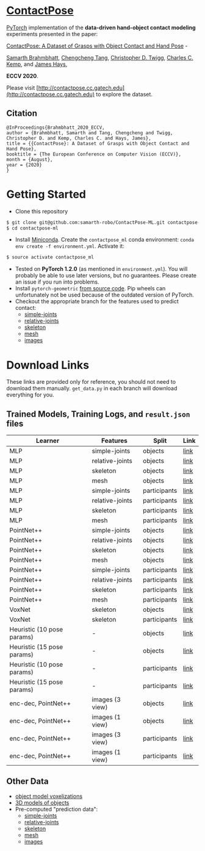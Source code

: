 # [ContactPose](https://contactpose.cc.gatech.edu)

[PyTorch](https://pytorch.org) implementation of the **data-driven hand-object contact modeling** experiments presented in the paper:

[ContactPose: A Dataset of Grasps with Object Contact and Hand Pose]() - 

[Samarth Brahmbhatt](https://samarth-robo.github.io/),
[Chengcheng Tang](https://scholar.google.com/citations?hl=en&user=WbG27wQAAAAJ),
[Christopher D. Twigg](https://scholar.google.com/citations?hl=en&user=aN-lQ0sAAAAJ),
[Charles C. Kemp](http://charliekemp.com/), and
[James Hays](https://www.cc.gatech.edu/~hays/),

**ECCV 2020**.

Please visit [http://contactpose.cc.gatech.edu](http://contactpose.cc.gatech.edu) to explore the dataset.

## Citation
```
@InProceedings{Brahmbhatt_2020_ECCV,
author = {Brahmbhatt, Samarth and Tang, Chengcheng and Twigg, Christopher D. and Kemp, Charles C. and Hays, James},
title = {{ContactPose}: A Dataset of Grasps with Object Contact and Hand Pose},
booktitle = {The European Conference on Computer Vision (ECCV)},
month = {August},
year = {2020}
}
```

# Getting Started

- Clone this repository
```bash
$ git clone git@github.com:samarth-robo/ContactPose-ML.git contactpose-ml
$ cd contactpose-ml
```
-  Install [Miniconda](https://docs.conda.io/en/latest/miniconda.html). Create the `contactpose_ml` conda environment:
`conda env create -f environment.yml`. Activate it:
```bash
$ source activate contactpose_ml
```
- Tested on **PyTorch 1.2.0** (as mentioned in `environment.yml`).
You will probably be able to use later versions, but no guarantees. Please create an issue if you run into problems.
- Install `pytorch-geometric` [from source code](https://pytorch-geometric.readthedocs.io/en/latest/notes/installation.html#installation-from-source).
Pip wheels can unfortunately not be used because of the outdated version of PyTorch.
- Checkout the appropriate branch for the features used to predict contact:
  - [simple-joints](https://github.com/samarth-robo/ContactPose-ML/tree/simple-joints)
  - [relative-joints](https://github.com/samarth-robo/ContactPose-ML/tree/relative-joints)
  - [skeleton](https://github.com/samarth-robo/ContactPose-ML/tree/skeleton)
  - [mesh](https://github.com/samarth-robo/ContactPose-ML/tree/mesh)
  - [images](https://github.com/samarth-robo/ContactPose-ML/tree/images)

# Download Links
These links are provided only for reference, you should not need to download them manually.
`get_data.py` in each branch will download everything for you.

## Trained Models, Training Logs, and `result.json` files

| **Learner**         | **Features**    | **Split**   | **Link** |
|---------------------|-----------------|-------------|------|
| MLP | simple-joints | objects | [link](https://www.dropbox.com/sh/diu3ceafm2d29f7/AAB23ugU_1oWQ1kk6lNAKZyya?dl=1) |
| MLP | relative-joints | objects | [link](https://www.dropbox.com/sh/ifb37j6h8ni8851/AAA7JLz96cKmZwzTRwI6G9Vza?dl=1)|
| MLP | skeleton | objects | [link](https://www.dropbox.com/sh/jszbnc5txyp1lny/AABKT8Z9DeHlgZyP7hRxilToa?dl=1) |
| MLP | mesh | objects | [link](https://www.dropbox.com/sh/4dt5rk8ker3hx56/AABni1Czr6RfQ_6r4pTf18oWa?dl=1) |
| MLP | simple-joints | participants | [link](https://www.dropbox.com/sh/4im9mm4nluy5vna/AADOGgTwVClXfmLSojhgDfZYa?dl=1) |
| MLP | relative-joints | participants | [link](https://www.dropbox.com/sh/0ztxdonvdhbftoj/AACJCU3FLQFMo9BINwIc-ZLFa?dl=1) |
| MLP | skeleton | participants | [link](https://www.dropbox.com/sh/x6wl7pbj64y3zxa/AAASD_pFlaUVtgD6_lLIO2lQa?dl=1) |
| MLP | mesh | participants | [link](https://www.dropbox.com/sh/z5q92scdcm4vz41/AABH88OJOFzvAG47y5i9HqNva?dl=1) |
| PointNet++ | simple-joints | objects | [link](https://www.dropbox.com/sh/osq52js7v67f86w/AACiTAWVfiYCo5sqh6LLNLTya?dl=1) |
| PointNet++ | relative-joints | objects | [link](https://www.dropbox.com/sh/6qzsu7dfrw29qzn/AABbiLDaKGz0g06xe25cuJEza?dl=1) |
| PointNet++ | skeleton | objects | [link](https://www.dropbox.com/sh/oo2xsjoklnxwfi7/AAB1By9ELXgpcxfxu11zvKFka?dl=1) |
| PointNet++ | mesh | objects | [link](https://www.dropbox.com/sh/sbskyrjffansvkn/AADIoqzUOv2lh8kzUPzdQkNBa?dl=1) |
| PointNet++ | simple-joints | participants | [link](https://www.dropbox.com/sh/6p3incblwvf87e8/AAATyVHlddD-sEURHoS8Dn-ya?dl=1) |
| PointNet++ | relative-joints | participants | [link](https://www.dropbox.com/sh/ejfljimt4dj92tu/AADq-cPe3nFQ5cXXpQHTlO_Wa?dl=1) |
| PointNet++ | skeleton | participants | [link](https://www.dropbox.com/sh/e6gm4mwsbaqml89/AACPnfzQtL1-YqoMpXkIiA4na?dl=1) |
| PointNet++ | mesh | participants | [link](https://www.dropbox.com/sh/rx4pge4m6mpsb86/AACtSocTvxOexVl3VFL_p8Xpa?dl=1) |
| VoxNet | skeleton | objects | [link](https://www.dropbox.com/sh/1ykqz8pddya1zu7/AABXAuwMIaBLncLmq2t_hoRIa?dl=1) |
| VoxNet | skeleton | participants | [link](https://www.dropbox.com/sh/13mygnw3yu70f5u/AADIGFoV_HNBvoRc_iRGypURa?dl=1) |
| Heuristic (10 pose params) | - | objects | [link](https://www.dropbox.com/sh/478b5v3gp6euzom/AABt_-24TBlglf3c_mctklwZa?dl=1) |
| Heuristic (15 pose params) | - | objects | [link](https://www.dropbox.com/sh/8zidjcmxp50cpuu/AAC6Gq4Kx_AwtOREd6Nh5Of_a?dl=1) |
| Heuristic (10 pose params) | - | participants | [link](https://www.dropbox.com/sh/l1erk9cm3h740st/AADp3MG1-L-PdBH6k11v8fxsa?dl=1) |
| Heuristic (15 pose params) | - | participants | [link](https://www.dropbox.com/sh/lob3yszezysj6ni/AADKhDrOhtJGNuqRETBhFds8a?dl=1) |
| enc-dec, PointNet++ | images (3 view) | objects | [link](https://www.dropbox.com/sh/v8gu9ic5ht1f6hj/AAACckYFTRZu-dfJG17ZaVgLa?dl=1) |
| enc-dec, PointNet++ | images (1 view) | objects | [link](https://www.dropbox.com/sh/lotm1tas810oiip/AABluumM2UccoGcAsJzFsPOma?dl=1) |
| enc-dec, PointNet++ | images (3 view) | participants | [link](https://www.dropbox.com/sh/arp2ujgj15j0wuk/AACvKquP9-1zhd--199rpHuda?dl=1) |
| enc-dec, PointNet++ | images (1 view) | participants | [link](https://www.dropbox.com/sh/x2csef9nhnuw231/AAAZS7cWh7OFsBXbEuz4R_maa?dl=1) |

## Other Data

- [object model voxelizations](https://www.dropbox.com/sh/zyy9jyo6pzat456/AABwO3cR6uVe0bKMXfXn55XQa?dl=1)
- [3D models of objects](https://www.dropbox.com/sh/l76a01eyx6sxoll/AACrvU_QYRG8A8pevM1QPCs9a?dl=1)
- Pre-computed "prediction data":
  - [simple-joints](https://www.dropbox.com/s/a6rydh8y0fl85d6/simple-joints_prediction_data.zip?dl=1)
  - [relative-joints](https://www.dropbox.com/s/2y9h66mctofs1cj/relative-joints_prediction_data.zip?dl=1)
  - [skeleton](https://www.dropbox.com/s/7xyrafply27efog/skeleton_prediction_data.zip?dl=1)
  - [mesh](https://www.dropbox.com/s/fjfc81203u418pw/mesh_prediction_data.zip?dl=1)
  - [images](https://www.dropbox.com/s/i6j0e9hxdadun9k/images_prediction_data.zip?dl=1)

